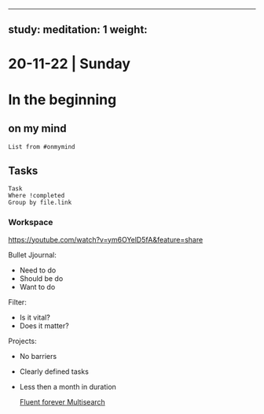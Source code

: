 
---
study:
meditation: 1
weight:
---

# 20-11-22 | Sunday

# In the beginning

## on my mind
```dataview
List from #onmymind
```
## Tasks
```dataview
Task
Where !completed
Group by file.link
```


### Workspace



https://youtube.com/watch?v=ym6OYelD5fA&feature=share

Bullet Jjournal:
- Need to do
- Should be do
- Want to do

Filter:
- Is it vital?
- Does it matter?

Projects:
- No barriers
- Clearly defined tasks
- Less then a month in duration




	[Fluent forever Multisearch ](https://blog.fluent-forever.com/multi-search/)